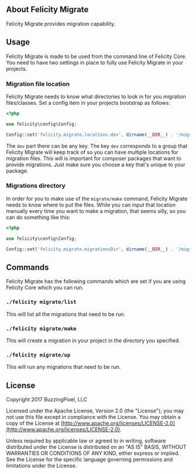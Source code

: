 ## About Felicity Migrate

Felicity Migrate provides migration capability.

## Usage

Felicity Migrate is made to be used from the command line of Felicity Core. You need to have two settings in place to fully use Felicity Migrate in your projects.

### Migration file location

Felicity Migrate needs to know what directories to look in for you migration files/classes. Set a config item in your projects bootstrap as follows:

```php
<?php

use felicity\config\Config;

Config::set('felicity.migrate.locations.dev', dirname(__DIR__) . '/migrations');
```

The `dev` part there can be any key. The key `dev` corresponds to a group that Felicity Migrate will keep track of so you can have multiple locations for migration files. This will is important for composer packages that want to provide migrations. Just make sure you choose a key that's unique to your package.

### Migrations directory

In order for you to make use of the `migrate/make` command, Felicity Migrate needs to know where to put the files. While you can input that location manually every time you want to make a migration, that seems silly, so you can do something like this:

```php
<?php

use felicity\config\Config;

Config::set('felicity.migrate.migrationsDir', dirname(__DIR__) . '/migrations');
```

## Commands

Felicity Migrate has the following commands which are set if you are using Felicity Core which you can run.

### `./felicity migrate/list`

This will list all the migrations that need to be run.

### `./felicity migrate/make`

This will create a migration in your project in the directory you specified.

### `./felicity migrate/up`

This will run any migrations that need to be run.

## License

Copyright 2017 BuzzingPixel, LLC

Licensed under the Apache License, Version 2.0 (the "License");
you may not use this file except in compliance with the License.
You may obtain a copy of the License at [http://www.apache.org/licenses/LICENSE-2.0](http://www.apache.org/licenses/LICENSE-2.0).

Unless required by applicable law or agreed to in writing, software
distributed under the License is distributed on an "AS IS" BASIS,
WITHOUT WARRANTIES OR CONDITIONS OF ANY KIND, either express or implied.
See the License for the specific language governing permissions and
limitations under the License.
